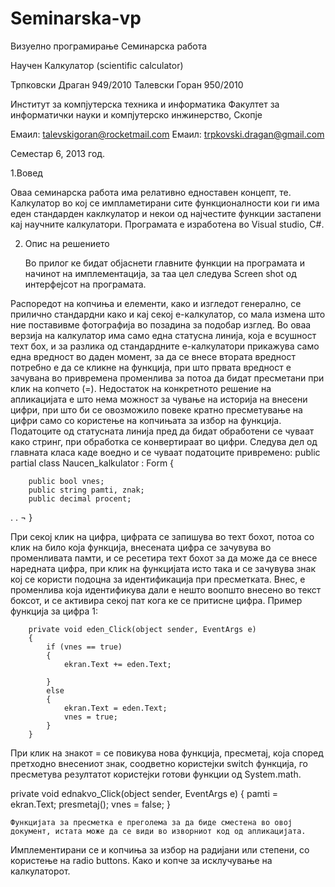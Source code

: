 Seminarska-vp
=============

Визуелно програмирање
Семинарска работа




 Научен Калкулатор
(scientific calculator)




Трпковски Драган 949/2010
Талевски Горан 950/2010
 
Институт за компјутерска техника и информатика 
Факултет за информатички науки и компјутерско инжинерство, Скопје

Емаил: talevskigoran@rocketmail.com
Емаил: trpkovski.dragan@gmail.com


Семестар 6, 2013 год.

1.Вовед
 
  Оваа семинарска работа има релативно едноставен концепт, те. Калкулатор во кој се импламетирани сите функционалности кои ги има еден стандарден каклкулатор и некои од најчестите функции застапени кај научните калкулатори.
Програмата е изработена во Visual studio, C#. 

2. Опис на решението

 	
	Во прилог ке бидат објаснети главните функции на програмата и начинот на имплементација, за таа цел следува Screen shot од интерфејсот на програмата.

Распоредот на копчиња и елементи, како и изгледот генерално, се прилично стандардни како и кај секој е-калкулатор, со мала измена што ние поставивме фотографија во позадина за подобар изглед.
Во оваа верзија на калкулатор има само една статусна линија, која е всушност техт бох, и за разлика од стандардните е-калкулатори прикажува само една вредност во даден момент, за да се внесе втората вредност потребно е да се кликне на функција, при што првата вредност е зачувана во привремена променлива за потоа да бидат пресметани при клик на копчето (=).
Недостаток на конкретното решение на апликацијата е што нема можност за чување на историја на внесени цифри, при што би се овозможило повеке кратно пресметување на цифри само со користење на копчињата за избор на функција. 
Податоците од статусната линија пред да бидат обработени се чуваат како стринг, при обработка се конвертираат во цифри.
Следува дел од главната класа каде воедно и се чуваат податоците привремено:
    public partial class Naucen_kalkulator : Form
    {

        public bool vnes;
        public string pamti, znak;
        public decimal procent;
.
.
¬     }

При секој клик на цифра, цифрата се запишува во техт бохот, потоа со клик на било која функција, внесената цифра се зачувува во променливата памти, и се ресетира техт бохот за да може да се внесе наредната цифра, при клик на функцијата исто така и се зачувува знак кој се користи подоцна за идентификација при пресметката.
Внес, е променлива која идентификува дали е нешто воопшто внесено во текст боксот, и се активира секој пат кога ке се притисне цифра.
Пример функција за цифра 1:

        private void eden_Click(object sender, EventArgs e)
        {
            if (vnes == true)
            {
                ekran.Text += eden.Text;

            }
            else
            {
                ekran.Text = eden.Text;
                vnes = true;
            }
        }

  При клик на знакот = се повикува нова функција, пресметај, која според претходно внесениот знак, соодветно користејки switch функција, го пресметува резултатот користејки готови функции од System.math.


private void ednakvo_Click(object sender, EventArgs e)
        {
            pamti = ekran.Text;
            presmetaj();
            vnes = false;
        }


	Функцијата за пресметка е преголема за да биде сместена во овој документ, истата може да се види во изворниот код од апликацијата.

Имплементирани се и копчиња за избор на радијани или степени, со користење на radio buttons. Како и копче за исклучување на калкулаторот.



